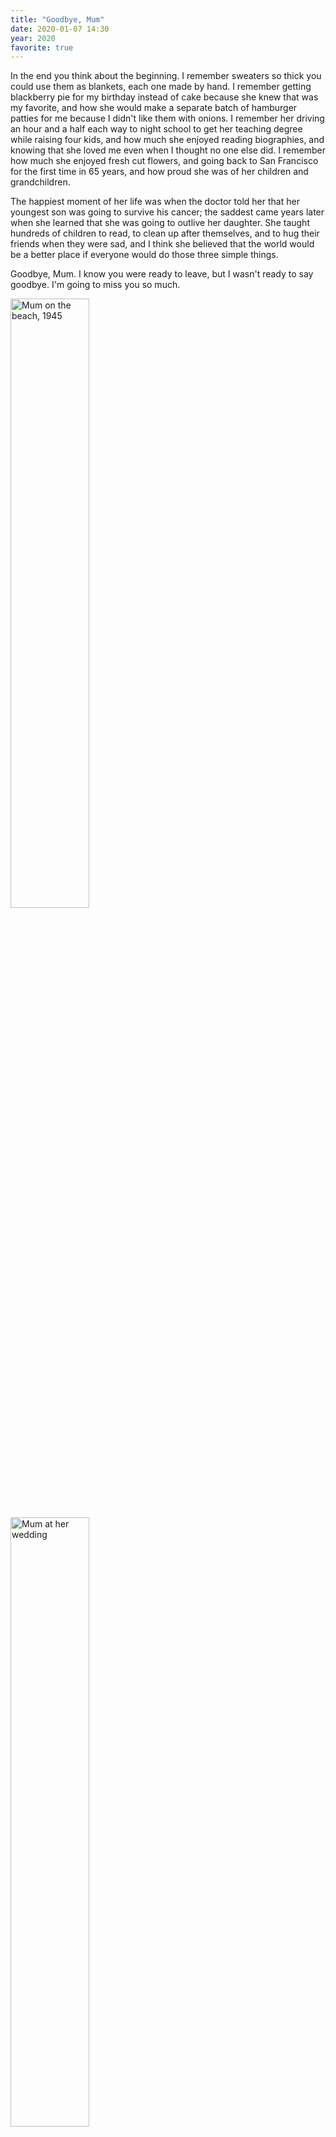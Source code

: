 ```yaml
---
title: "Goodbye, Mum"
date: 2020-01-07 14:30
year: 2020
favorite: true
---
```


In the end you think about the beginning.
I remember sweaters so thick you could use them as blankets,
each one made by hand.
I remember getting blackberry pie for my birthday instead of cake
because she knew that was my favorite,
and how she would make a separate batch of hamburger patties for me
because I didn't like them with onions.
I remember her driving an hour and a half each way to night school
to get her teaching degree
while raising four kids,
and how much she enjoyed reading biographies,
and knowing that she loved me even when I thought no one else did.
I remember how much she enjoyed fresh cut flowers,
and going back to San Francisco for the first time in 65 years,
and how proud she was of her children and grandchildren.

The happiest moment of her life was when the doctor told her that
her youngest son was going to survive his cancer;
the saddest came years later
when she learned that she was going to outlive her daughter.
She taught hundreds of children to read,
to clean up after themselves,
and to hug their friends when they were sad,
and I think she believed that the world would be a better place
if everyone would do those three simple things.

Goodbye, Mum.
I know you were ready to leave,
but I wasn't ready to say goodbye.
I'm going to miss you so much.

<img src="{{ '/files/2020/01/mum-on-the-beach.jpg' | relative_url }}" alt="Mum on the beach, 1945" width="50%" />

<img src="{{ '/files/2020/01/mum-wedding.jpg' | relative_url }}" alt="Mum at her wedding" width="50%" />

<img src="{{ '/files/2020/01/mum-graduation.jpg' | relative_url }}" alt="Mum at her graduation" width="50%" />

<img src="{{ '/files/2020/01/grandma.jpg' | relative_url }}" alt="Grandma 2014" width="50%" />

Doris Wilson <br/>
July 22, 1927 - January 7, 2020
